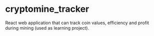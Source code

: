 # cryptomine_tracker
React web application that can track coin values, efficiency and profit during mining (used as learning project).
